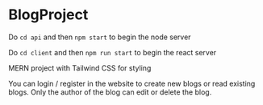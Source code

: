 # BlogProject

Do `cd api` and then `npm start` to begin the node server

Do `cd client` and then `npm run start` to begin the react server

MERN project with Tailwind CSS for styling

You can login / register in the website to create new blogs or read existing blogs. Only the author of the blog can edit or delete the blog.
